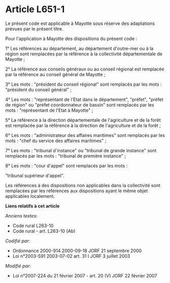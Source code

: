 # Article L651-1

Le présent code est applicable à Mayotte sous réserve des adaptations prévues par le présent titre.

Pour l'application à Mayotte des dispositions du présent code :

1° Les références au département, au département d'outre-mer ou à la région sont remplacées par la référence à la
collectivité départementale de Mayotte ;

2° La référence aux conseils généraux ou au conseil régional est remplacée par la référence au conseil général de Mayotte ;

3° Les mots : "président du conseil régional" sont remplacés par les mots : "président du conseil général" ;

4° Les mots : "représentant de l'Etat dans le département", "préfet", "préfet de région" ou "préfet coordonnateur de bassin"
sont remplacés par les mots : "représentant de l'Etat à Mayotte" ;

5° La référence à la direction départementale de l'agriculture et de la forêt est remplacée par la référence à la direction
de l'agriculture et de la forêt ;

6° Les mots : "administrateur des affaires maritimes" sont remplacés par les mots : "chef du service des affaires
maritimes" ;

7° Les mots : "tribunal d'instance" ou "tribunal de grande instance" sont remplacés par les mots : "tribunal de première
instance" ;

8° Les mots : "cour d'appel" sont remplacés par les mots :

"tribunal supérieur d'appel".

Les références à des dispositions non applicables dans la collectivité sont remplacées par les références aux dispositions
ayant le même objet applicables localement.

**Liens relatifs à cet article**

_Anciens textes_:

  - Code rural L263-10
  - Code rural - art. L263-10 (Ab)

_Codifié par_:

  - Ordonnance 2000-914 2000-09-18 JORF 21 septembre 2000
  - Loi n°2003-591 2003-07-02 art. 31 I JORF 3 juillet 2003

_Modifié par_:

  - Loi n°2007-224 du 21 février 2007 - art. 20 (V) JORF 22 février 2007
